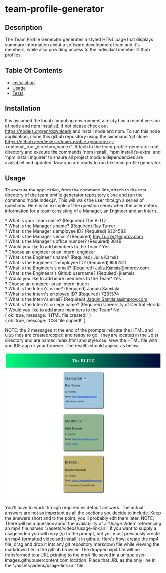 # team-profile-generator


## Description

The Team Profile Generator generates a styled HTML page that displays summary information about a software development team and it's members, while also providing access to the individual member Github profiles.


## Table Of Contents

* [Installation](#installation)
* [Usage](#usage)
* [Tests](#tests)


## Installation

It is assumed the local computing environment already has a recent version of node and npm installed.  If not please check out https://nodejs.org/en/download/ and install node and npm.  To run this node application, clone this github repository using the command 'git clone https://github.com/msdale/team-profile-generator.git <optional_root_directory_name>'.  Attach to the team-profile-generator root directory and execute the commands 'npm install', 'npm install fs-extra' and 'npm install inquirer' to ensure all project module dependencies are availablel and updated.  Now you are ready to run the team profile generator.


## Usage

To execute the application, from the command line, attach to the root directory of the team profile generator repository clone and run the command 'node index.js'.  This will walk the user through a series of questions.  Here is an example of the question series when the user enters information for a team consisting of a Manager, an Engineer and an Intern...

? What is your Team name? (Required) The BLITZ  
? What is the Manager's name? (Required) Ray Turner  
? What is the Manager's employee ID? (Required) 9324582  
? What is the Manager's email? (Required) Ray.Turner@improv.com  
? What is the Manager's office number? (Required) 304B  
? Would you like to add members to the Team? Yes  
? Choose an engineer or an intern: engineer  
? What is the Engineer's name? (Required) Julia Kamsis  
? What is the Engineers's employee ID? (Required) 9562311  
? What is the Engineers's email? (Required) Julia.Kamsis@improv.com  
? What is the Engineers's Github username? (Required) jkamsis  
? Would you like to add more members to the Team? Yes  
? Choose an engineer or an intern: intern  
? What is the Intern's name? (Required) Jaquin Samdala  
? What is the Intern's employee ID? (Required) 7283574  
? What is the Intern's email? (Required) Jaquin.Samdala@improv.com  
? What is the Intern's college name? (Required) University of Central Florida  
? Would you like to add more members to the Team? No  
{ ok: true, message: 'HTML file created!' }  
{ ok: true, message: 'CSS file copied!' }  

NOTE: the 2 messages at the end of the prompts indicate the HTML and CSS files are created/copied and ready to go.  They are located in the ./dist directory and are named index.html and style.css. View the HTML file with you IDE app or your browser.  The results should appear as below.

![](assets/images/team-profile-sample.png)






You'll have to work through required vs default answers. The actual answers are not as important as all the sections you decide to include.  Keep the answers short and to the point; you'll probably edit them later. NOTE; There will be a question about the availability of a 'Usage Video' referencing an mp4 file named './assets/videos/usage-link.url'.  If you want to supply a usage video you will reply (y) to the prompt, but you must previously create an mp4 formatted video and install it in github.  Here's how; create the mp4 file; drag and drop it into any git repository markdown file while viewing the markdown file in the github browser. The dropped mp4 file will be transformed to a URL pointing to the mp4 file saved in a unique user-images.githubusercontent.com location. Place that URL as the only line in the './assets/videos/usage-link.url' file.
